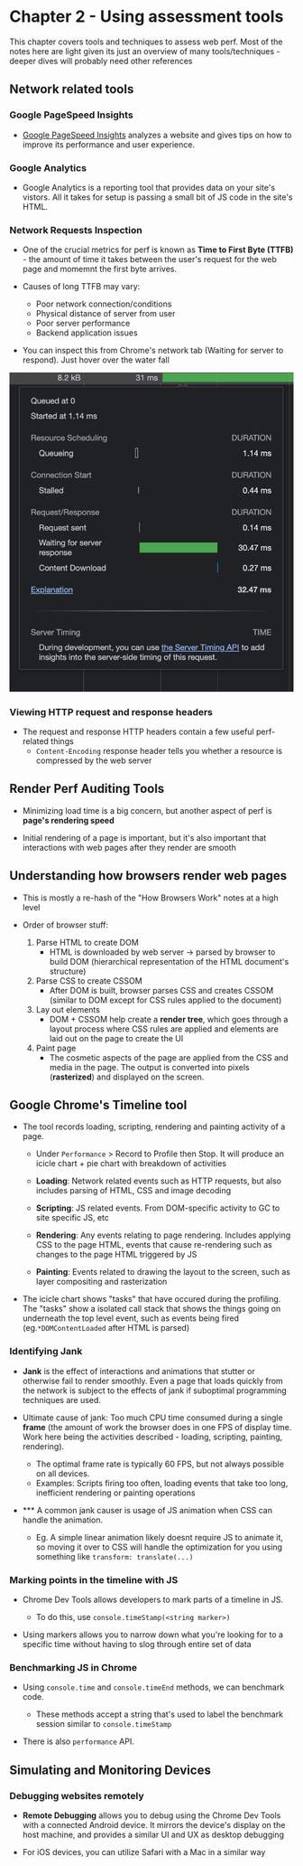 # Chapter 2 - Using assessment tools

This chapter covers tools and techniques to assess web perf. Most of the notes here are light given its just an overview of many tools/techniques - deeper dives will probably need other references

## Network related tools

### Google PageSpeed Insights

- [Google PageSpeed Insights](https://pagespeed.web.dev/) analyzes a website and gives tips on how to improve its performance and user experience.

### Google Analytics

- Google Analytics is a reporting tool that provides data on your site's vistors. All it takes for setup is passing a small bit of JS code in the site's HTML.

### Network Requests Inspection

- One of the crucial metrics for perf is known as __Time to First Byte (TTFB)__ - the amount of time it takes between the user's request for the web page and momemnt the first byte arrives.

- Causes of long TTFB may vary:
    - Poor network connection/conditions
    - Physical distance of server from user
    - Poor server performance
    - Backend application issues

- You can inspect this from Chrome's network tab (Waiting for server to respond). Just hover over the water fall

![Waterfall](../imgs/waterfall.png)

### Viewing HTTP request and response headers

- The request and response HTTP headers contain a few useful perf-related things
    - `Content-Encoding` response header tells you whether a resource is compressed by the web server

## Render Perf Auditing Tools

- Minimizing load time is a big concern, but another aspect of perf is __page's rendering speed__

- Initial rendering of a page is important, but it's also important that interactions with web pages after they render are smooth

## Understanding how browsers render web pages

- This is mostly a re-hash of the "How Browsers Work" notes at a high level

- Order of browser stuff:
    1. Parse HTML to create DOM
        - HTML is downloaded by web server -> parsed by browser to build DOM (hierarchical representation of the HTML document's structure)
    2. Parse CSS to create CSSOM
        - After DOM is built, browser parses CSS and creates CSSOM (similar to DOM except for CSS rules applied to the document)
    3. Lay out elements
        - DOM + CSSOM help create a __render tree__, which goes through a layout process where CSS rules are applied and elements are laid out on the page to create the UI
    4. Paint page
        - The cosmetic aspects of the page are applied from the CSS and media in the page. The output is converted into pixels (**rasterized**) and displayed on the screen.

## Google Chrome's Timeline tool

- The tool records loading, scripting, rendering and painting activity of a page.
    - Under `Performance` > Record to Profile then Stop. It will produce an icicle chart + pie chart with breakdown of activities

    - **Loading**: Network related events such as HTTP requests, but also includes parsing of HTML, CSS and image decoding
    - **Scripting**: JS related events. From DOM-specific activity to GC to site specific JS, etc
    - **Rendering**: Any events relating to page rendering. Includes applying CSS to the page HTML, events that cause re-rendering such as changes to the page HTML triggered by JS
    - **Painting**: Events related to drawing the layout to the screen, such as layer compositing and rasterization

- The icicle chart shows "tasks" that have occured during the profiling. The "tasks" show a isolated call stack that shows the things going on underneath the top level event, such as events being fired (eg.`*DOMContentLoaded` after HTML is parsed)

### Identifying Jank

- **Jank** is the effect of interactions and animations that stutter or otherwise fail to render smoothly. Even a page that loads quickly from the network is subject to the effects of jank if suboptimal programming techniques are used.

- Ultimate cause of jank: Too much CPU time consumed during a single **frame** (the amount of work the browser does in one FPS of display time. Work here being the activities described - loading, scripting, painting, rendering).
    - The optimal frame rate is typically 60 FPS, but not always possible on all devices.
    - Examples: Scripts firing too often, loading events that take too long, inefficient rendering or painting operations


- *** A common jank causer is usage of JS animation when CSS can handle the animation.
    - Eg. A simple linear animation likely doesnt require JS to animate it, so moving it over to CSS will handle the optimization for you using something like `transform: translate(...)`


### Marking points in the timeline with JS

- Chrome Dev Tools allows developers to mark parts of a timeline in JS.
    - To do this, use `console.timeStamp(<string marker>)`

- Using markers allows you to narrow down what you're looking for to a specific time without having to slog through entire set of data

### Benchmarking JS in Chrome

- Using `console.time` and `console.timeEnd` methods, we can benchmark code.
    - These methods accept a string that's used to label the benchmark session similar to `console.timeStamp`

- There is also `performance` API.

## Simulating and Monitoring Devices

### Debugging websites remotely

- **Remote Debugging** allows you to debug using the Chrome Dev Tools with a connected Android device. It mirrors the device's display on the host machine, and provides a similar UI and UX as desktop debugging

- For iOS devices, you can utilize Safari with a Mac in a similar way
